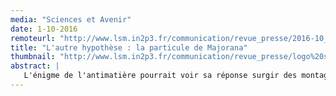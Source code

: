 ```yaml
---
media: "Sciences et Avenir"
date: 1-10-2016
remoteurl: "http://www.lsm.in2p3.fr/communication/revue_presse/2016-10_Science%20et%20avenir.pdf"
title: "L'autre hypothèse : la particule de Majorana" 
thumbnail: "http://www.lsm.in2p3.fr/communication/revue_presse/logo%20sciences%20et%20avenir.jpg"
abstract: |
   L'énigme de l'antimatière pourrait voir sa réponse surgir des montagnes situées à la frontière franco-italienne. Là, sous 1700 mètres de roches, le Laboratoire souterrain de Modane (LSM) est une oasis préservée des particules invisibles bombardant sans cesse la surface de la Terre et traversant notre corps chaque seconde. (Article en français)
---
```

